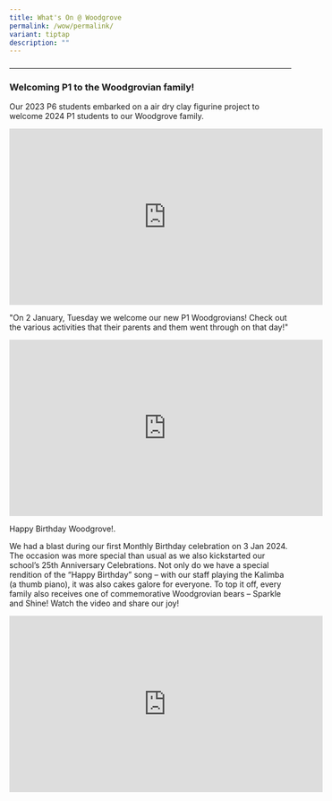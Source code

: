 ```yaml
---
title: What's On @ Woodgrove
permalink: /wow/permalink/
variant: tiptap
description: ""
---
```

<h3></h3><hr><h3><strong>Welcoming P1 to the Woodgrovian family!</strong></h3><p>Our 2023 P6 students embarked on a air dry clay figurine project to welcome 2024 P1 students to our Woodgrove family.</p><div class="iframe-wrapper"><iframe height="315" width="560" allowfullscreen="true" frameborder="0" src="https://www.youtube.com/embed/5Yy6mIBIGYM?si=y0WK2dBS4EolgeRx&amp;rel=0"></iframe></div><p></p><p>"On 2 January, Tuesday we welcome our new P1 Woodgrovians! Check out the various activities that their parents and them went through on that day!"</p><p></p><p></p><div class="iframe-wrapper"><iframe height="315" width="560" allowfullscreen="true" frameborder="0" src="https://www.youtube.com/embed/bxpGz2-DeB4"></iframe></div><p></p><p>Happy Birthday Woodgrove!.</p><p>We had a blast during our first Monthly Birthday celebration on 3 Jan 2024. The occasion was more special than usual as we also kickstarted our school’s 25th Anniversary Celebrations. Not only do we have a special rendition of the “Happy Birthday” song – with our staff playing the Kalimba (a thumb piano), it was also cakes galore for everyone. To top it off, every family also receives one of commemorative Woodgrovian bears – Sparkle and Shine! Watch the video and share our joy!</p><div class="iframe-wrapper"><iframe height="315" width="560" allowfullscreen="true" frameborder="0" src="https://www.youtube.com/embed/okIOlc2Zk6k?si=uMjJd1QMEZ3BzmGZ&amp;rel=0"></iframe></div><p></p><p></p>